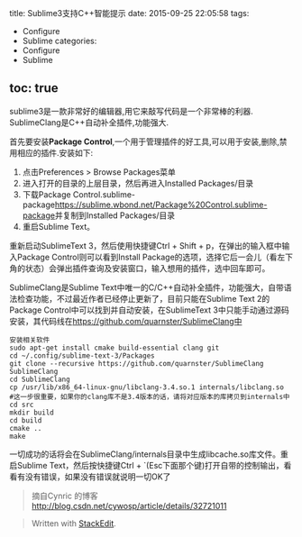 title: Sublime3支持C++智能提示
date: 2015-09-25 22:05:58
tags:
- Configure
- Sublime
categories:
- Configure
- Sublime

toc: true
---

sublime3是一款非常好的编辑器,用它来敲写代码是一个非常棒的利器. SublimeClang是C++自动补全插件,功能强大.

首先要安装**Package Control**,一个用于管理插件的好工具,可以用于安装,删除,禁用相应的插件.安装如下:

1. 点击Preferences > Browse Packages菜单
2. 进入打开的目录的上层目录，然后再进入Installed Packages/目录
3. 下载Package Control.sublime-package<https://sublime.wbond.net/Package%20Control.sublime-package>并复制到Installed Packages/目录
4. 重启Sublime Text。

重新启动SublimeText 3，然后使用快捷键Ctrl + Shift + p，在弹出的输入框中输入Package Control则可以看到Install Package的选项，选择它后一会儿（看左下角的状态）会弹出插件查询及安装窗口，输入想用的插件，选中回车即可。

SublimeClang是Sublime Text中唯一的C/C++自动补全插件，功能强大，自带语法检查功能，不过最近作者已经停止更新了，目前只能在Sublime Text 2的Package Control中可以找到并自动安装，在SublimeText 3中只能手动通过源码安装，其代码线在<https://github.com/quarnster/SublimeClang中>

```
安装相关软件
sudo apt-get install cmake build-essential clang git
cd ~/.config/sublime-text-3/Packages
git clone --recursive https://github.com/quarnster/SublimeClang SublimeClang
cd SublimeClang
cp /usr/lib/x86_64-linux-gnu/libclang-3.4.so.1 internals/libclang.so   #这一步很重要，如果你的clang库不是3.4版本的话，请将对应版本的库拷贝到internals中
cd src
mkdir build
cd build
cmake ..
make
```

一切成功的话将会在SublimeClang/internals目录中生成libcache.so库文件。重启Sublime Text，然后按快捷键Ctrl + `(Esc下面那个键)打开自带的控制输出，看看有没有错误，如果没有错误就说明一切OK了

>摘自Cynric 的博客 <http://blog.csdn.net/cywosp/article/details/32721011>


> Written with [StackEdit](https://stackedit.io/).

